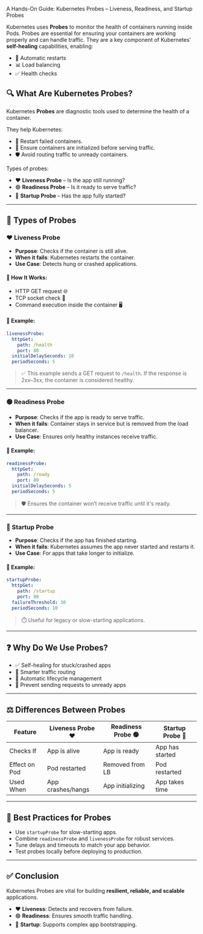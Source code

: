 
 A Hands-On Guide: Kubernetes Probes – Liveness, Readiness, and Startup Probes


Kubernetes uses **Probes** to monitor the health of containers running inside Pods. Probes are essential for ensuring your containers are working properly and can handle traffic. They are a key component of Kubernetes’ **self-healing** capabilities, enabling:

* 🔁 Automatic restarts
* 📊 Load balancing
* ✅ Health checks


## 🔍 What Are Kubernetes Probes?

Kubernetes **Probes** are diagnostic tools used to determine the health of a container.

They help Kubernetes:

* 🔁 Restart failed containers.
* 🏁 Ensure containers are initialized before serving traffic.
* 🛡️ Avoid routing traffic to unready containers.

Types of probes:

* ❤️ **Liveness Probe** – Is the app still running?
* 🟢 **Readiness Probe** – Is it ready to serve traffic?
* 🚀 **Startup Probe** – Has the app fully started?

---

## 🔧 Types of Probes

### ❤️ Liveness Probe

* **Purpose**: Checks if the container is still alive.
* **When it fails**: Kubernetes restarts the container.
* **Use Case**: Detects hung or crashed applications.

#### 🔨 How It Works:

* HTTP GET request 🌐
* TCP socket check 🔌
* Command execution inside the container 🖥️

#### 📌 Example:

```yaml
livenessProbe:
  httpGet:
    path: /health
    port: 80
  initialDelaySeconds: 10
  periodSeconds: 5
```

> ✅ This example sends a GET request to `/health`. If the response is 2xx–3xx, the container is considered healthy.

---

### 🟢 Readiness Probe

* **Purpose**: Checks if the app is ready to serve traffic.
* **When it fails**: Container stays in service but is removed from the load balancer.
* **Use Case**: Ensures only healthy instances receive traffic.

#### 📌 Example:

```yaml
readinessProbe:
  httpGet:
    path: /ready
    port: 80
  initialDelaySeconds: 5
  periodSeconds: 5
```

> 🛡️ Ensures the container won’t receive traffic until it's ready.

---

### 🚀 Startup Probe

* **Purpose**: Checks if the app has finished starting.
* **When it fails**: Kubernetes assumes the app never started and restarts it.
* **Use Case**: For apps that take longer to initialize.

#### 📌 Example:

```yaml
startupProbe:
  httpGet:
    path: /startup
    port: 80
  failureThreshold: 30
  periodSeconds: 10
```

> ⏱️ Useful for legacy or slow-starting applications.

---

## ❓ Why Do We Use Probes?

* ✅ Self-healing for stuck/crashed apps
* 🧭 Smarter traffic routing
* 🔄 Automatic lifecycle management
* 🚫 Prevent sending requests to unready apps

---

## ⚖️ Differences Between Probes

| Feature       | Liveness Probe ❤️ | Readiness Probe 🟢 | Startup Probe 🚀 |
| ------------- | ----------------- | ------------------ | ---------------- |
| Checks If     | App is alive      | App is ready       | App has started  |
| Effect on Pod | Pod restarted     | Removed from LB    | Pod restarted    |
| Used When     | App crashes/hangs | App initializing   | App takes time   |

---

## 🧠 Best Practices for Probes

* Use `startupProbe` for slow-starting apps.
* Combine `readinessProbe` and `livenessProbe` for robust services.
* Tune delays and timeouts to match your app behavior.
* Test probes locally before deploying to production.

---

## ✅ Conclusion

Kubernetes Probes are vital for building **resilient, reliable, and scalable** applications.

* ❤️ **Liveness**: Detects and recovers from failure.
* 🟢 **Readiness**: Ensures smooth traffic handling.
* 🚀 **Startup**: Supports complex app bootstrapping.




    

    
